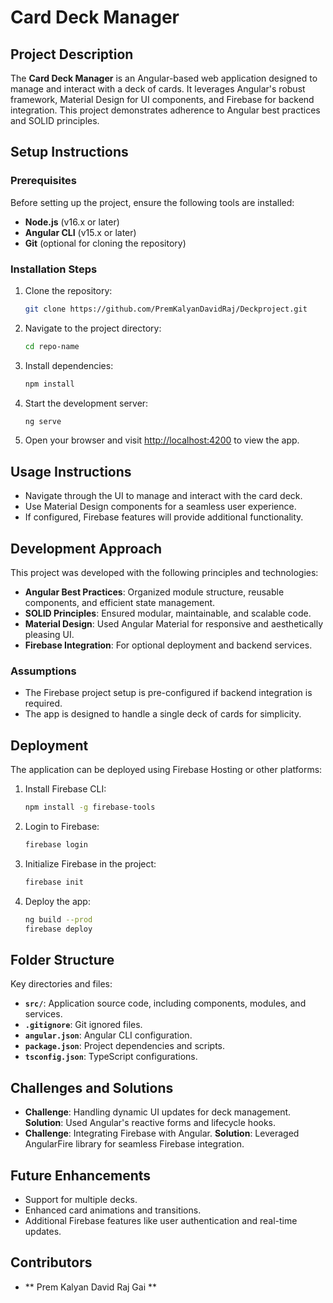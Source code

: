 # Card Deck Manager
## Project Description
The **Card Deck Manager** is an Angular-based web application designed to manage and interact with a deck of cards. It leverages Angular's robust framework, Material Design for UI components, and Firebase for backend integration. This project demonstrates adherence to Angular best practices and SOLID principles.
## Setup Instructions
### Prerequisites
Before setting up the project, ensure the following tools are installed:
- **Node.js** (v16.x or later)
- **Angular CLI** (v15.x or later)
- **Git** (optional for cloning the repository)
### Installation Steps
1. Clone the repository:
   ```bash
   git clone https://github.com/PremKalyanDavidRaj/Deckproject.git
   ```
2. Navigate to the project directory:
   ```bash
   cd repo-name
   ```
3. Install dependencies:
   ```bash
   npm install
   ```
4. Start the development server:
   ```bash
   ng serve
   ```
5. Open your browser and visit [http://localhost:4200](http://localhost:4200) to view the app.
## Usage Instructions
- Navigate through the UI to manage and interact with the card deck.
- Use Material Design components for a seamless user experience.
- If configured, Firebase features will provide additional functionality.
## Development Approach
This project was developed with the following principles and technologies:
- **Angular Best Practices**: Organized module structure, reusable components, and efficient state management.
- **SOLID Principles**: Ensured modular, maintainable, and scalable code.
- **Material Design**: Used Angular Material for responsive and aesthetically pleasing UI.
- **Firebase Integration**: For optional deployment and backend services.
### Assumptions
- The Firebase project setup is pre-configured if backend integration is required.
- The app is designed to handle a single deck of cards for simplicity.
## Deployment
The application can be deployed using Firebase Hosting or other platforms:
1. Install Firebase CLI:
   ```bash
   npm install -g firebase-tools
   ```
2. Login to Firebase:
   ```bash
   firebase login
   ```
3. Initialize Firebase in the project:
   ```bash
   firebase init
   ```
4. Deploy the app:
   ```bash
   ng build --prod
   firebase deploy
   ```
## Folder Structure
Key directories and files:
- **`src/`**: Application source code, including components, modules, and services.
- **`.gitignore`**: Git ignored files.
- **`angular.json`**: Angular CLI configuration.
- **`package.json`**: Project dependencies and scripts.
- **`tsconfig.json`**: TypeScript configurations.
## Challenges and Solutions
- **Challenge**: Handling dynamic UI updates for deck management.
  **Solution**: Used Angular's reactive forms and lifecycle hooks.
- **Challenge**: Integrating Firebase with Angular.
  **Solution**: Leveraged AngularFire library for seamless Firebase integration.
## Future Enhancements
- Support for multiple decks.
- Enhanced card animations and transitions.
- Additional Firebase features like user authentication and real-time updates.
## Contributors
- ** Prem Kalyan David Raj Gai **
